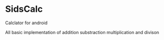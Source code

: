 # SidsCalc

Calclator for android

All basic implementation of addition substraction multiplication and divison
